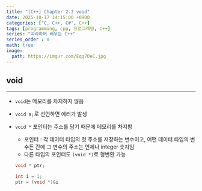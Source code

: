 ```yaml
---
title: "[C++] Chapter 2.3 void"
date: 2025-10-17 14:15:00 +0900
categories: ["C, C++, C#", C++]
tags: [programming, cpp, 프로그래밍, C++]
series: "따라하며 배우는 C++"
series_order : 8
math: true
image:
  path: https://imgur.com/Eqg7DeC.jpg
---
```


## void

---

- `void`는 메모리를 차지하지 않음
- `void a;`로 선언하면 에러가 발생
- `void *` 포인터는 주소를 담기 때문에 메모리를 차지함
  - 포인터 : 각 데이터 타입의 첫 주소를 저장하는 변수이고, 어떤 데이터 타입의 변수든 간에 그 변수의 주소는 언제나 integer 숫자임
  - 다른 타입의 포인터도 `(void *)`로 형변환 가능  
  
  ```cpp
  void * ptr;

  int i = 1;
  ptr = (void *)&i
  ```
